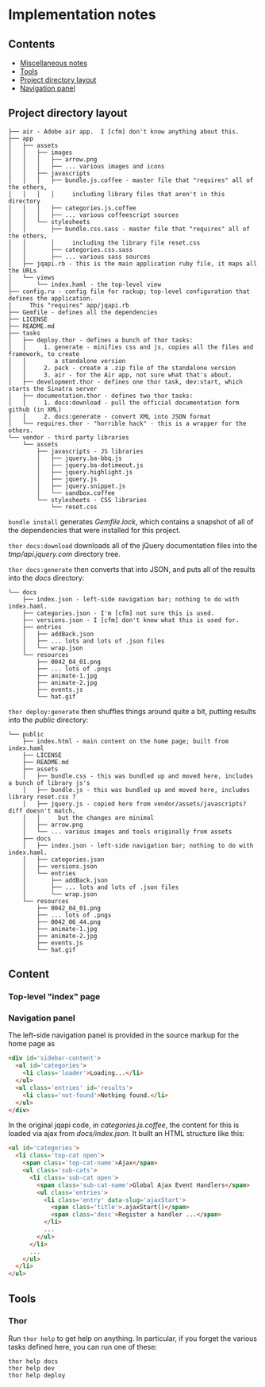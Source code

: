 ﻿# Implementation notes

## Contents

* [Miscellaneous notes](#miscellaneous-notes)
* [Tools](#tools)
* [Project directory layout](#project-directory-layout)
* [Navigation panel](#navigation-panel)


## Project directory layout

```
├── air - Adobe air app.  I [cfm] don't know anything about this.
├── app
│   ├── assets
│   │   ├── images
│   │   │   ├── arrow.png
│   │   │   ├── ... various images and icons
│   │   ├── javascripts
│   │   │   ├── bundle.js.coffee - master file that "requires" all of the others,
│   │   │   │     including library files that aren't in this directory
│   │   │   ├── categories.js.coffee
│   │   │   ├── ... various coffeescript sources
│   │   └── stylesheets
│   │       ├── bundle.css.sass - master file that "requires" all of the others,
│   │       │     including the library file reset.css
│   │       ├── categories.css.sass
│   │       ├── ... various sass sources
│   ├── jqapi.rb - this is the main application ruby file, it maps all the URLs
│   └── views
│       └── index.haml - the top-level view
├── config.ru - config file for rackup; top-level configuration that defines the application.
│     This "requires" app/jqapi.rb
├── Gemfile - defines all the dependencies
├── LICENSE
├── README.md
├── tasks
│   ├── deploy.thor - defines a bunch of thor tasks:
│   │     1. generate - minifies css and js, copies all the files and framework, to create
│   │        a standalone version
│   │     2. pack - create a .zip file of the standalone version
│   │     3. air - for the Air app, not sure what that's about.
│   ├── development.thor - defines one thor task, dev:start, which starts the Sinatra server
│   ├── documentation.thor - defines two thor tasks:
│   │     1. docs:download - pull the official documentation form github (in XML)
│   │     2. docs:generate - convert XML into JSON format
│   └── requires.thor - "horrible hack" - this is a wrapper for the others.
└── vendor - third party libraries
    └── assets
        ├── javascripts - JS libraries
        │   ├── jquery.ba-bbq.js
        │   ├── jquery.ba-dotimeout.js
        │   ├── jquery.highlight.js
        │   ├── jquery.js
        │   ├── jquery.snippet.js
        │   └── sandbox.coffee
        └── stylesheets - CSS libraries
            └── reset.css
```

`bundle install` generates *Gemfile.lock*, which contains a snapshot of all of the
dependencies that were installed for this project.

`thor docs:download` downloads all of the jQuery documentation files into the
*tmp/api.jquery.com* directory tree.

`thor docs:generate` then converts that into JSON, and puts all of the results into
the *docs* directory:

```
└── docs
    ├── index.json - left-side navigation bar; nothing to do with index.haml.
    ├── categories.json - I'm [cfm] not sure this is used.
    ├── versions.json - I [cfm] don't know what this is used for.
    ├── entries
    │   ├── addBack.json
    │   ├── ... lots and lots of .json files
    │   └── wrap.json
    └── resources
        ├── 0042_04_01.png
        ├── ... lots of .pngs
        ├── animate-1.jpg
        ├── animate-2.jpg
        ├── events.js
        └── hat.gif
```

`thor deploy:generate` then shuffles things around quite a bit, putting results into the
*public* directory:

```
└── public
    ├── index.html - main content on the home page; built from index.haml
    ├── LICENSE
    ├── README.md
    ├── assets
    │   ├── bundle.css - this was bundled up and moved here, includes a bunch of library js's
    │   ├── bundle.js - this was bundled up and moved here, includes library reset.css ?
    │   ├── jquery.js - copied here from vendor/assets/javascripts?  diff doesn't match,
    │   │     but the changes are minimal
    │   ├── arrow.png
    │   └── ... various images and tools originally from assets
    ├── docs
    │   ├── index.json - left-side navigation bar; nothing to do with index.haml.
    │   ├── categories.json
    │   ├── versions.json
    │   └── entries
    │       ├── addBack.json
    │       ├── ... lots and lots of .json files
    │       └── wrap.json
    └── resources
        ├── 0042_04_01.png
        ├── ... lots of .pngs
        ├── 0042_06_44.png
        ├── animate-1.jpg
        ├── animate-2.jpg
        ├── events.js
        └── hat.gif
```


## Content

### Top-level "index" page



### Navigation panel

The left-side navigation panel is provided in the source markup for the home page
as

```html
<div id='sidebar-content'>
  <ul id='categories'>
    <li class='loader'>Loading...</li>
  </ul>
  <ul class='entries' id='results'>
    <li class='not-found'>Nothing found.</li>
  </ul>
</div>
```

In the original jqapi code, in *categories.js.coffee*, the content for this is loaded
via ajax from *docs/index.json*.  It built an HTML structure like this:

```html
<ul id='categories'>
  <li class='top-cat open'>
    <span class='top-cat-name'>Ajax</span>
    <ul class='sub-cats'>
      <li class='sub-cat open'>
        <span class='sub-cat-name'>Global Ajax Event Handlers</span>
        <ul class='entries'>
          <li class='entry' data-slug='ajaxStart'>
            <span class='title'>.ajaxStart()</span>
            <span class='desc'>Register a handler ...</span>
          </li>
          ...
        </ul>
      </li>
      ...
    </ul>
  </li>
</ul>
```


## Tools

### Thor

Run `thor help` to get help on anything.  In particular, if you forget the various tasks
defined here, you can run one of these:

```
thor help docs
thor help dev
thor help deploy
```

